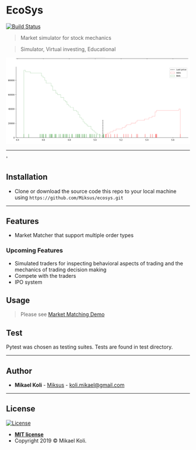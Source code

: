 

# EcoSys

[![Build Status](https://travis-ci.com/Miksus/ecosys.svg?branch=master)](https://travis-ci.com/Miksus/ecosys)

> Market simulator for stock mechanics

> Simulator, Virtual investing, Educational

![Orderbook](docs/img/generated_orderbook.png)


---
'
## Installation


- Clone or download the source code this repo to your local machine using `https://github.com/Miksus/ecosys.git`


---

## Features
- Market Matcher that support multiple order types

### Upcoming Features
- Simulated traders for inspecting behavioral aspects of trading and the mechanics of trading decision making
- Compete with the traders
- IPO system

## Usage
> Please see [Market Matching Demo](docs/maket_demo.ipynb)

## Test
Pytest was chosen as testing suites. Tests are found in test directory. 

---

## Author

* **Mikael Koli** - [Miksus](https://github.com/Miksus) - koli.mikael@gmail.com

---
## License

[![License](http://img.shields.io/:license-mit-blue.svg?style=flat-square)](http://badges.mit-license.org)

- **[MIT license](http://opensource.org/licenses/mit-license.php)**
- Copyright 2019 © Mikael Koli.